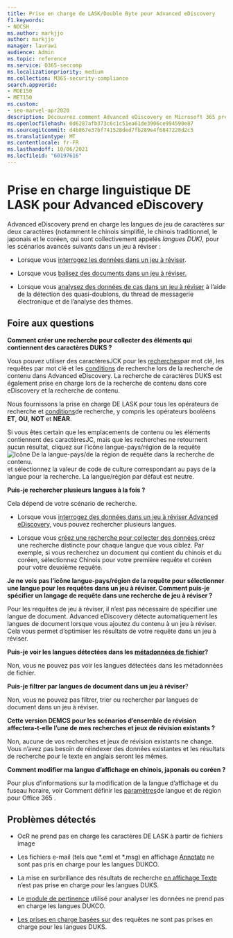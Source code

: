 ```yaml
---
title: Prise en charge de LASK/Double Byte pour Advanced eDiscovery
f1.keywords:
- NOCSH
ms.author: markjjo
author: markjjo
manager: laurawi
audience: Admin
ms.topic: reference
ms.service: O365-seccomp
ms.localizationpriority: medium
ms.collection: M365-security-compliance
search.appverid:
- MOE150
- MET150
ms.custom:
- seo-marvel-apr2020
description: Découvrez comment Advanced eDiscovery en Microsoft 365 prend en charge les langues chinoise, japonaise et coréenne (JCK), qui utilisent un jeu de caractères sur deux sur deux caractères.
ms.openlocfilehash: 0d6287afb373c6c1c51ea61de3906ce994590e87
ms.sourcegitcommit: d4b867e37bf741528ded7fb289e4f6847228d2c5
ms.translationtype: MT
ms.contentlocale: fr-FR
ms.lasthandoff: 10/06/2021
ms.locfileid: "60197616"
---
```

# <a name="cjk-language-support-for-advanced-ediscovery"></a>Prise en charge linguistique DE LASK pour Advanced eDiscovery

Advanced eDiscovery prend en charge les langues de jeu de caractères sur deux caractères (notamment le chinois simplifié, le chinois traditionnel, le japonais et le coréen, qui sont collectivement appelés *langues DUK),* pour les scénarios avancés suivants dans un jeu à réviser :

- Lorsque vous [interrogez les données dans un jeu à réviser](review-set-search.md).

- Lorsque vous [balisez des documents dans un jeu à réviser.](tagging-documents.md)

- Lorsque vous [analysez des données de cas dans un jeu à réviser](analyzing-data-in-review-set.md) à l’aide de la détection des quasi-doublons, du thread de messagerie électronique et de l’analyse des thèmes.

## <a name="frequently-asked-questions"></a>Foire aux questions

**Comment créer une recherche pour collecter des éléments qui contiennent des caractères DUKS ?**

Vous pouvez utiliser des caractèresJCK pour les [recherches](building-search-queries.md#keyword-searches)par mot clé, les requêtes par mot clé et les [conditions](keyword-queries-and-search-conditions.md) de recherche lors de la recherche de contenu dans Advanced eDiscovery. La recherche de caractères DUKS est également prise en charge lors de la recherche de contenu dans core eDiscovery et la recherche de contenu.

Nous fournissons la [](keyword-queries-and-search-conditions.md#search-operators) prise en charge DE LASK pour tous les opérateurs de recherche et [conditions](keyword-queries-and-search-conditions.md#search-conditions)de recherche, y compris les opérateurs booléens **ET**, **OU**, **NOT** et **NEAR**.

Si vous êtes certain que les emplacements de contenu ou les éléments contiennent des caractèresJC, mais que les recherches ne retournent aucun résultat, cliquez sur l’icône langue-pays/région de la requête ![Icône De la langue-pays/de la région de requête dans la recherche de contenu.](../media/8d4b60c8-e1f1-40f9-88ae-ee2a7eca0886.png) et sélectionnez la valeur de code de culture correspondant au pays de la langue pour la recherche. La langue/région par défaut est neutre.

**Puis-je rechercher plusieurs langues à la fois ?**

Cela dépend de votre scénario de recherche.

- Lorsque vous [interrogez des données dans un jeu à réviser Advanced eDiscovery,](review-set-search.md) vous pouvez rechercher plusieurs langues.

- Lorsque vous [créez une recherche pour collecter des données,](create-search-to-collect-data.md)créez une recherche distincte pour chaque langue que vous ciblez. Par exemple, si vous recherchez un document qui contient du chinois et du coréen, sélectionnez Chinois pour votre première requête et coréen pour votre deuxième requête.

**Je ne vois pas l’icône langue-pays/région de la requête pour sélectionner une langue pour les requêtes dans un jeu à réviser. Comment puis-je spécifier un langage de requête dans une recherche de jeu à réviser ?**

Pour les requêtes de jeu à réviser, il n’est pas nécessaire de spécifier une langue de document. Advanced eDiscovery détecte automatiquement les langues de document lorsque vous ajoutez du contenu à un jeu à réviser. Cela vous permet d’optimiser les résultats de votre requête dans un jeu à réviser.

**Puis-je voir les langues détectées dans les [métadonnées de fichier](view-documents-in-review-set.md#file-metadata)?**

Non, vous ne pouvez pas voir les langues détectées dans les métadonnées de fichier.

**Puis-je filtrer par langues de document dans un jeu à réviser**?

Non, vous ne pouvez pas filtrer, trier ou rechercher par langues de document dans un jeu à réviser.

**Cette version DEMCS pour les scénarios d’ensemble de révision affectera-t-elle l’une de mes recherches et jeux de révision existants ?**

Non, aucune de vos recherches et jeux de révision existants ne change. Vous n’avez pas besoin de réindexer des données existantes et les résultats de recherche pour le texte en anglais seront les mêmes.

**Comment modifier ma langue d’affichage en chinois, japonais ou coréen ?**

Pour plus d’informations sur la modification de la langue d’affichage et du fuseau horaire, voir Comment définir les [paramètres](/office365/troubleshoot/access-management/set-language-and-region)de langue et de région pour Office 365 .

## <a name="known-issues"></a>Problèmes détectés

- OcR ne prend pas en charge les caractères DE LASK à partir de fichiers image

- Les fichiers e-mail (tels que *.eml et *.msg) en affichage [Annotate](view-documents-in-review-set.md#annotate-view) ne sont pas pris en charge pour les langues DUKCO.

- La mise en surbrillance des résultats de recherche [en affichage Texte](view-documents-in-review-set.md#text-view) n’est pas prise en charge pour les langues DUKS.

- Le [module de pertinence](using-relevance.md) utilisé pour analyser les données ne prend pas en charge les langues DUKCO.

- [Les prises en charge basées sur](managing-holds.md#manage-non-custodial-holds) des requêtes ne sont pas prises en charge pour les langues DUKS.